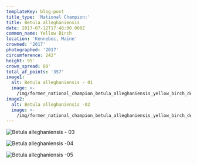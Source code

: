 ```yaml
---
templateKey: blog-post
title_type: 'National Champion:'
title: Betula alleghaniensis
date: 2017-07-12T17:48:00.000Z
common_name: Yellow Birch
location: 'Kennebec, Maine'
crowned: '2017'
photographed: '2017'
circumference: 242"
height: 95'
crown_spread: 80'
total_af_points: '357'
image1:
  alt: Betula alleghaniensis - 01
  image: >-
    /img/former_national_champion_betula_alleghaniensis_yellow_birch_deer_isle_9-13-2019_american_forests_brian_kelley_1.jpg
image2:
  alt: Betula alleghaniensis -02
  image: >-
    /img/former_national_champion_betula_alleghaniensis_yellow_birch_deer_isle_9-13-2019_american_forests_brian_kelley_full_1.jpg
---
```

![Betula alleghaniensis - 03](/img/former_national_champion_betula_alleghaniensis_yellow_birch_deer_isle_9-13-2019_american_forests_brian_kelley_full_1.jpg)

![Betula alleghaniensis -04](/img/former_national_champion_betula_alleghaniensis_yellow_birch_deer_isle_9-13-2019_american_forests_brian_kelley_leaf.jpg)

![Betula alleghaniensis -05](/img/former_national_champion_betula_alleghaniensis_yellow_birch_deer_isle_9-13-2019_american_forests_brian_kelley_scale.jpg)

